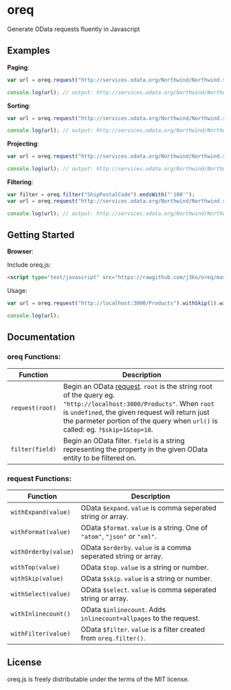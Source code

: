 # oreq

Generate OData requests fluently in Javascript

## Examples

**Paging**:

```javascript
var url = oreq.request("http://services.odata.org/Northwind/Northwind.svc/Customers").withSkip(10).withTop(10).url();

console.log(url); // output: http://services.odata.org/Northwind/Northwind.svc/Customers?$top=10&$skip=10
```

**Sorting**:

```javascript
var url = oreq.request("http://services.odata.org/Northwind/Northwind.svc/Customers").withOrderby(["Country","City"]).url();

console.log(url); // output: http://services.odata.org/Northwind/Northwind.svc/Customers?$orderby=Country%2CCity
```

**Projecting**:

```javascript
var url = oreq.request("http://services.odata.org/Northwind/Northwind.svc/Customers").withOrderby(["CustomerID","CompanyName","City"]).url();

console.log(url); // output: http://services.odata.org/Northwind/Northwind.svc/Customers?$select=CustomerID%2CCompanyName%2CCity
```

**Filtering**:

```javascript
var filter = oreq.filter("ShipPostalCode").endsWith("'100'");
var url = oreq.request("http://services.odata.org/Northwind/Northwind.svc/Orders").withFilter(filter).url();

console.log(url); // output: http://services.odata.org/Northwind/Northwind.svc/Orders?$filter=endswith%28ShipPostalCode%2C%27100%27%29
```

## Getting Started

<!--**NodeJs**:

Install the oreq packge:
```
$ npm install oreq
```

Usage:
```javascript
var oreq = require("oreq");
var url = oreq.request("http://localhost:3000/Products").withSkip(1).withTop(10).url();
console.log(url);
```
-->
**Browser**:

Include oreq.js:
```html
<script type="text/javascript" src="https://rawgithub.com/j3ko/oreq/master/src/oreq.js"></script>
```

Usage:
```javascript
var url = oreq.request("http://localhost:3000/Products").withSkip(1).withTop(10).url();

console.log(url);
```

## Documentation

### oreq Functions:

| Function | Description |
| -------- | ----------- |
| `request(root)` | Begin an OData [request](#request-functions).  `root` is the string root of the query eg. `"http://localhost:3000/Products"`.  When `root` is `undefined`, the given request will return just the parmeter portion of the query when `url()` is called: eg. `?$skip=1&top=10`.|
| `filter(field)` | Begin an OData filter.  `field` is a string representing the property in the given OData entity to be filtered on.|

### request Functions:

| Function | Description |
| -------- | ----------- |
| `withExpand(value)` | OData `$expand`.  `value` is comma seperated string or array. |
| `withFormat(value)` | OData `$format`.  `value` is a string.  One of `"atom"`, `"json"` or `"xml"`. |
| `withOrderby(value)` | OData `$orderby`.  `value` is a comma seperated string or array. |
| `withTop(value)` | OData `$top`.  `value` is a string or number. |
| `withSkip(value)` | OData `$skip`.  `value` is a string or number. |
| `withSelect(value)` | OData `$select`.  `value` is comma seperated string or array. |
| `withInlinecount()` | OData `$inlinecount`.  Adds `inlinecount=allpages` to the request.|
| `withFilter(value)` | OData `$filter`.  `value` is a filter created from `oreq.filter()`. |

## License
oreq.js is freely distributable under the terms of the MIT license.
